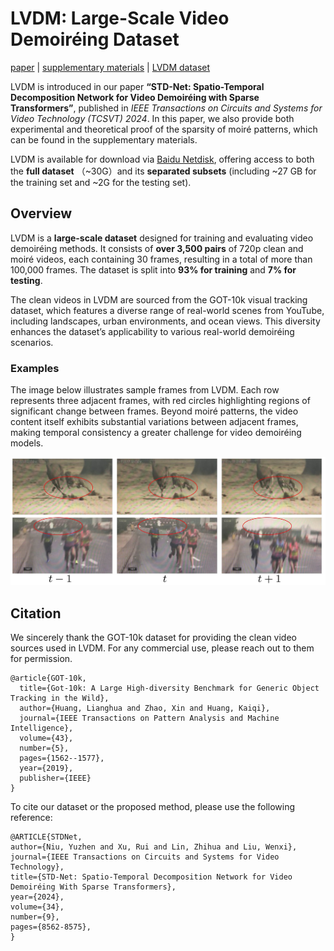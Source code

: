 # LVDM: Large-Scale Video Demoiréing Dataset

[paper](https://ieeexplore.ieee.org/abstract/document/10495363) | [supplementary materials](https://pan.baidu.com/s/1YaY8QpLyx_RnM-0gc7Ln2w?pwd=n6x2) | [LVDM dataset](https://pan.baidu.com/s/1zrwacxO_TUWtvPx927PxYA?pwd=27ym)

LVDM is introduced in our paper **“STD-Net: Spatio-Temporal Decomposition Network for Video Demoiréing with Sparse Transformers”**, published in *IEEE Transactions on Circuits and Systems for Video Technology (TCSVT)* *2024*. In this paper, we also provide both experimental and theoretical proof of the sparsity of moiré patterns, which can be found in the supplementary materials.

LVDM is available for download via [Baidu Netdisk](https://pan.baidu.com/s/1zrwacxO_TUWtvPx927PxYA?pwd=27ym), offering access to both the **full dataset** （~30G）and its **separated subsets** (including ~27 GB for the training set and ~2G for the testing set).

## Overview

LVDM is a **large-scale dataset** designed for training and evaluating video demoiréing methods. It consists of **over 3,500 pairs** of 720p clean and moiré videos, each containing 30 frames, resulting in a total of more than 100,000 frames. The dataset is split into **93% for training** and **7% for testing**.

The clean videos in LVDM are sourced from the GOT-10k visual tracking dataset, which features a diverse range of real-world scenes from YouTube, including landscapes, urban environments, and ocean views. This diversity enhances the dataset’s applicability to various real-world demoiréing scenarios.

### Examples

The image below illustrates sample frames from LVDM. Each row represents three adjacent frames, with red circles highlighting regions of significant change between frames. Beyond moiré patterns, the video content itself exhibits substantial variations between adjacent frames, making temporal consistency a greater challenge for video demoiréing models.

![](README_md_files/43712ff0-ec43-11ef-bb40-9f2736ce15ef.jpeg?v=1&type=image)

## Citation

We sincerely thank the GOT-10k dataset for providing the clean video sources used in LVDM. For any commercial use, please reach out to them for permission.

```
@article{GOT-10k,
  title={Got-10k: A Large High-diversity Benchmark for Generic Object Tracking in the Wild},
  author={Huang, Lianghua and Zhao, Xin and Huang, Kaiqi},
  journal={IEEE Transactions on Pattern Analysis and Machine Intelligence},
  volume={43},
  number={5},
  pages={1562--1577},
  year={2019},
  publisher={IEEE}
}
```



To cite our dataset or the proposed method, please use the following reference:

```markup
@ARTICLE{STDNet,
author={Niu, Yuzhen and Xu, Rui and Lin, Zhihua and Liu, Wenxi},
journal={IEEE Transactions on Circuits and Systems for Video Technology},
title={STD-Net: Spatio-Temporal Decomposition Network for Video Demoiréing With Sparse Transformers},
year={2024},
volume={34},
number={9},
pages={8562-8575},
}
```

